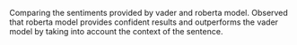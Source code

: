 Comparing the sentiments provided by vader and roberta model. Observed that roberta model provides confident results and outperforms the vader model by taking into account the context of the sentence.
